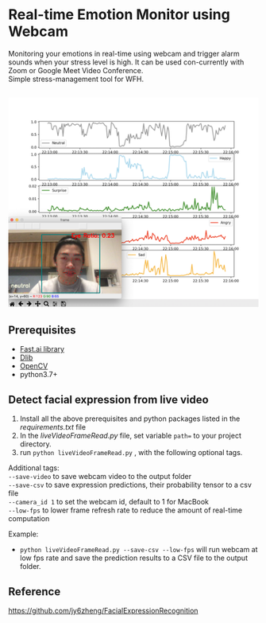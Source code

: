 # Real-time Emotion Monitor using Webcam
Monitoring your emotions in real-time using webcam and trigger alarm sounds when your stress level is high.
It can be used con-currently with Zoom or Google Meet Video Conference. <br/> 
Simple stress-management tool for WFH.

![results](emotion-monitor.png "Title")
---
## Prerequisites
- [Fast.ai library](https://docs.fast.ai/install.html) <br/> 
- [Dlib](https://www.pyimagesearch.com/2017/03/27/how-to-install-dlib/) <br/>
- [OpenCV](https://pypi.org/project/opencv-python/) <br/>
- python3.7+


## Detect facial expression from live video
1. Install all the above prerequisites and python packages listed in the *requirements.txt* file
2. In the *liveVideoFrameRead.py* file, set variable `path=` to your project directory.
3. run `python liveVideoFrameRead.py` , with the following optional tags.

Additional tags:<br/>
`--save-video` to save webcam video to the output folder <br/>
`--save-csv` to save expression predictions, their probability tensor to a csv file <br/>
`--camera_id 1` to set the webcam id, default to 1 for MacBook <br/>
`--low-fps` to lower frame refresh rate to reduce the amount of real-time computation <br/>

Example:
* `python liveVideoFrameRead.py --save-csv --low-fps` will run webcam at low fps rate and save the prediction 
results to a CSV file to the output folder.

## Reference
https://github.com/jy6zheng/FacialExpressionRecognition
